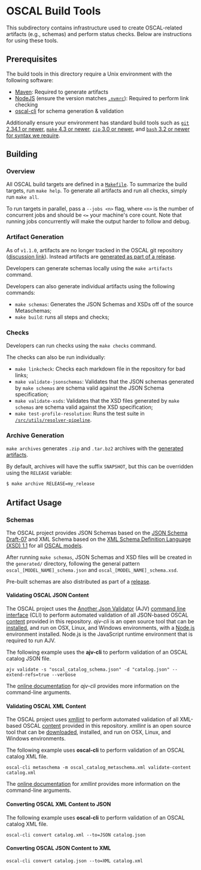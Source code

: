 # OSCAL Build Tools

This subdirectory contains infrastructure used to create OSCAL-related artifacts (e.g., schemas) and perform status checks.
Below are instructions for using these tools.

## Prerequisites

The build tools in this directory require a Unix environment with the following software:

- [Maven](https://maven.apache.org/): Required to generate artifacts
- [NodeJS](https://nodejs.org/en) (ensure the version matches [`.nvmrc`](./.nvmrc)): Required to perform link checking
- [oscal-cli](https://github.com/metaschema-framework/oscal-cli) for schema generation & validation

Additionally ensure your environment has standard build tools such as [`git` 2.34.1 or newer](https://git-scm.com/), [`make` 4.3 or newer](https://git.savannah.gnu.org/cgit/make.git/tree/README.git), [`zip` 3.0 or newer](https://infozip.sourceforge.net/), and [`bash` 3.2 or newer for syntax we require](https://git.savannah.gnu.org/cgit/bash.git/tree/NEWS?h=bash-3.2-beta).

## Building

### Overview

All OSCAL build targets are defined in a [`Makefile`](./Makefile).
To summarize the build targets, run `make help`.
To generate all artifacts and run all checks, simply run `make all`.

To run targets in parallel, pass a `--jobs <n>` flag, where `<n>` is the number of concurrent jobs and should be `<=` your machine's core count.
Note that running jobs concurrently will make the output harder to follow and debug.

### Artifact Generation

As of `v1.1.0`, artifacts are no longer tracked in the OSCAL git repository ([discussion link](https://github.com/usnistgov/OSCAL/discussions/1852)).
Instead artifacts are [generated as part of a release](../.github/workflows/release.yml).

Developers can generate schemas locally using the `make artifacts` command.

Developers can also generate individual artifacts using the following commands:

* `make schemas`: Generates the JSON Schemas and XSDs off of the source Metaschemas;
* `make build`: runs all steps and checks;

### Checks

Developers can run checks using the `make checks` command.

The checks can also be run individually:

* `make linkcheck`: Checks each markdown file in the repository for bad links;
* `make validate-jsonschemas`: Validates that the JSON schemas generated by `make schemas` are schema valid against the JSON Schema specification;
* `make validate-xsds`: Validates that the XSD files generated by `make schemas` are schema valid against the XSD specification;
* `make test-profile-resolution`: Runs the test suite in [`/src/utils/resolver-pipeline`](../src/utils/resolver-pipeline/).

### Archive Generation

`make archives` generates `.zip` and `.tar.bz2` archives with the [generated artifacts](#archive-generation).

By default, archives will have the suffix `SNAPSHOT`, but this can be overridden using the `RELEASE` variable:

```sh
$ make archive RELEASE=my_release
```

## Artifact Usage

### Schemas

The OSCAL project provides JSON Schemas based on the [JSON Schema Draft-07](https://json-schema.org/specification-links.html#draft-7) and XML Schema based on the [XML Schema Definition Language (XSD) 1.1](https://www.w3.org/TR/xmlschema11-1/) for all [OSCAL models](https://pages.nist.gov/OSCAL/documentation/schema/).

After running `make schemas`, JSON Schemas and XSD files will be created in the `generated/` directory, following the general pattern `oscal_[MODEL_NAME]_schema.json` and `oscal_[MODEL_NAME]_schema.xsd`.

Pre-built schemas are also distributed as part of a [release](https://github.com/usnistgov/OSCAL/releases).

#### Validating OSCAL JSON Content

The OSCAL project uses the [Another Json Validator](https://ajv.js.org/) (AJV) [command line interface](https://github.com/jessedc/ajv-cli) (CLI) to perform automated validation of all JSON-based OSCAL [content](https://github.com/usnistgov/oscal-content) provided in this repository. *ajv-cli* is an open source tool that can be [installed](https://github.com/jessedc/ajv-cli#installation), and run on OSX, Linux, and Windows environments, with a [Node.js](https://nodejs.org/en/download/current/) environment installed. Node.js is the JavaScript runtime environment that is required to run AJV.

The following example uses the **ajv-cli** to perform validation of an OSCAL catalog JSON file.

```
ajv validate -s "oscal_catalog_schema.json" -d "catalog.json" --extend-refs=true --verbose
```

The [online documentation](https://github.com/jessedc/ajv-cli) for *ajv-cli* provides more information on the command-line arguments.

#### Validating OSCAL XML Content

The OSCAL project uses [xmllint](http://xmlsoft.org/xmllint.html) to perform automated validation of all XML-based OSCAL [content](https://github.com/usnistgov/oscal-content) provided in this repository. *xmllint* is an open source tool that can be [downloaded](http://xmlsoft.org/downloads.html), installed, and run on OSX, Linux, and Windows environments.

The following example uses **oscal-cli** to perform validation of an OSCAL catalog XML file.

```
oscal-cli metaschema -m oscal_catalog_metaschema.xml validate-content catalog.xml
```

The [online documentation](http://xmlsoft.org/xmllint.html) for *xmllint* provides more information on the command-line arguments.


#### Converting OSCAL XML Content to JSON

The following example uses **oscal-cli** to perform validation of an OSCAL catalog XML file.

```
oscal-cli convert catalog.xml --to=JSON catalog.json
```


#### Converting OSCAL JSON Content to XML

```
oscal-cli convert catalog.json --to=XML catalog.xml
```


